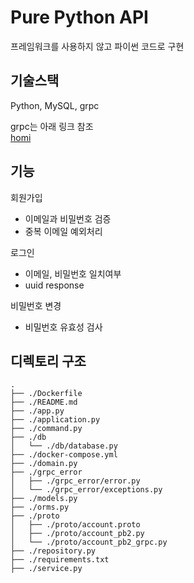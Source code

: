 # Pure Python API
프레임워크를 사용하지 않고 파이썬 코드로 구현

## 기술스택
Python, MySQL, grpc
<br>

grpc는 아래 링크 참조
<br>
[homi](https://github.com/spaceone-dev/homi)

## 기능
회원가입
- 이메일과 비밀번호 검증
- 중복 이메일 예외처리

로그인
- 이메일, 비밀번호 일치여부
- uuid response

비밀번호 변경
- 비밀번호 유효성 검사

## 디렉토리 구조
```
.
├── ./Dockerfile
├── ./README.md
├── ./app.py
├── ./application.py
├── ./command.py
├── ./db
│   └── ./db/database.py
├── ./docker-compose.yml
├── ./domain.py
├── ./grpc_error
│   ├── ./grpc_error/error.py
│   └── ./grpc_error/exceptions.py
├── ./models.py
├── ./orms.py
├── ./proto
│   ├── ./proto/account.proto
│   ├── ./proto/account_pb2.py
│   └── ./proto/account_pb2_grpc.py
├── ./repository.py
├── ./requirements.txt
├── ./service.py
```
